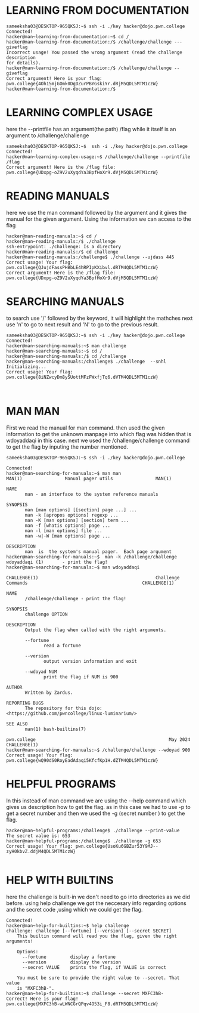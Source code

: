 # LEARNING FROM DOCUMENTATION
```
sameeksha03@DESKTOP-965QKSJ:~$ ssh -i ./key hacker@dojo.pwn.college
Connected!
hacker@man~learning-from-documentation:~$ cd /
hacker@man~learning-from-documentation:/$ /challenge/challenge ---giveflag
Incorrect usage! You passed the wrong argument (read the challenge description
for details).
hacker@man~learning-from-documentation:/$ /challenge/challenge --giveflag
Correct argument! Here is your flag:
pwn.college{4Oh15mjGOmk0DgDZurPBYGskiYr.dRjM5QDL5MTM1czW}
hacker@man~learning-from-documentation:/$
```


# LEARNING COMPLEX USAGE
here the --printfile has an argument(the path) /flag while it itself is an argument to /challenge/challenge
```
sameeksha03@DESKTOP-965QKSJ:~$  ssh -i ./key hacker@dojo.pwn.college
Connected!
hacker@man~learning-complex-usage:~$ /challenge/challenge --printfile /flag
Correct argument! Here is the /flag file:
pwn.college{UDxpg-oZ9V2uXyqdYa3BpfHoXr9.dVjM5QDL5MTM1czW}

```


# READING MANUALS
here we use the man command followed by the argument and it gives the manual for the given argument. Using the information we can access to the flag

```
hacker@man~reading-manuals:~$ cd /
hacker@man~reading-manuals:/$ ./challenge
ssh-entrypoint: ./challenge: Is a directory
hacker@man~reading-manuals:/$ cd challenge
hacker@man~reading-manuals:/challenge$ ./challenge --ujdass 445
Correct usage! Your flag: pwn.college{QJujdFassPHBbLE4hRPIpKXibvl.dRTM4QDL5MTM1czW}
Correct argument! Here is the /flag file:
pwn.college{UDxpg-oZ9V2uXyqdYa3BpfHoXr9.dVjM5QDL5MTM1czW}

```

# SEARCHING MANUALS
to search use '/' followed by the keyword, it will highlight the mathches next use 'n' to go to next result and 'N' to go to the previous result.

```
sameeksha03@DESKTOP-965QKSJ:~$ ssh -i ./key hacker@dojo.pwn.college
Connected!
hacker@man~searching-manuals:~$ man challenge
hacker@man~searching-manuals:~$ cd /
hacker@man~searching-manuals:/$ cd /challenge
hacker@man~searching-manuals:/challenge$ ./challenge  --snhl
Initializing...
Correct usage! Your flag: pwn.college{8iNZwcyDm8ySUottMFzFWxfjTq6.dVTM4QDL5MTM1czW}



```




# MAN MAN 
First we read the manual for man command. then used the given information to get the unknown manpage into which flag was hidden that is wdoyaddaqi in this case. next we used the /challenge/challenge command to get the flag by inputing the number mentioned.

```
sameeksha03@DESKTOP-965QKSJ:~$ ssh -i ./key hacker@dojo.pwn.college
                                                                Connected!
hacker@man~searching-for-manuals:~$ man man
MAN(1)                Manual pager utils                MAN(1)

NAME
       man - an interface to the system reference manuals

SYNOPSIS
       man [man options] [[section] page ...] ...
       man -k [apropos options] regexp ...
       man -K [man options] [section] term ...
       man -f [whatis options] page ...
       man -l [man options] file ...
       man -w|-W [man options] page ...

DESCRIPTION
       man  is  the system's manual pager.  Each page argument
hacker@man~searching-for-manuals:~$  man -k /challenge/challenge
wdoyaddaqi (1)       - print the flag!
hacker@man~searching-for-manuals:~$ man wdoyaddaqi

CHALLENGE(1)                                            Challenge Commands                                           CHALLENGE(1)

NAME
       /challenge/challenge - print the flag!

SYNOPSIS
       challenge OPTION

DESCRIPTION
       Output the flag when called with the right arguments.

       --fortune
              read a fortune

       --version
              output version information and exit

       --wdoyad NUM
              print the flag if NUM is 900

AUTHOR
       Written by Zardus.

REPORTING BUGS
       The repository for this dojo: <https://github.com/pwncollege/linux-luminarium/>

SEE ALSO
       man(1) bash-builtins(7)

pwn.college                                                  May 2024                                                CHALLENGE(1)
hacker@man~searching-for-manuals:~$ /challenge/challenge --wdoyad 900
Correct usage! Your flag: pwn.college{wQ90dS0RoyEadAdaqi5KfcfKp1H.dZTM4QDL5MTM1czW}
```




# HELPFUL PROGRAMS

In this instead of man command we are using the --help command which gives us description how to get the flag. as in this case we had to use -p to get a secret number and then we used the -g (secret number ) to get the flag.

```
hacker@man~helpful-programs:/challenge$ ./challenge --print-value
The secret value is: 653
hacker@man~helpful-programs:/challenge$ ./challenge -g 653
Correct usage! Your flag: pwn.college{UsoKu6GBZur53Y9MJ--zyH0kbvZ.ddjM4QDL5MTM1czW}


```

# HELP WITH BUILTINS

here the challenge is built-in we don't need to go into directories as we did before. using help challenge we got the neccesary info regarding options and the secret code ,using which we could get the flag.
```
Connected!
hacker@man~help-for-builtins:~$ help challenge
challenge: challenge [--fortune] [--version] [--secret SECRET]
    This builtin command will read you the flag, given the right arguments!

    Options:
      --fortune         display a fortune
      --version         display the version
      --secret VALUE    prints the flag, if VALUE is correct

    You must be sure to provide the right value to --secret. That value
    is "MXFC3hB-".
hacker@man~help-for-builtins:~$ challenge --secret MXFC3hB-
Correct! Here is your flag!
pwn.college{MXFC3hB-wLWNCGrQPqv4O53i_F8.dRTM5QDL5MTM1czW}
```

```

